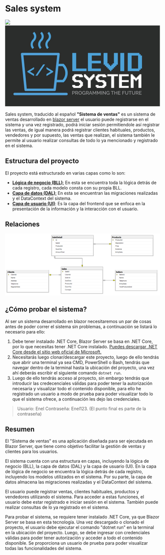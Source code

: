 # Sales system
![](https://levishop.azurewebsites.net)
![](https://raw.githubusercontent.com/JaSsT20/SalesSyste_AP1_Levid/main/Extras/LogoSmall.jpg)

Sales system, traducido al español **"Sistema de ventas"** es un sistema de ventas desarrollado en [blazor server](httphttps://learn.microsoft.com/es-es/aspnet/core/blazor/hosting-models?view=aspnetcore-7.0#blazor-server:// "blazor server") el usuario puede registrarse en el sistema y una vez registrado, podrá iniciar sesión permitiendole así registrar las ventas, de igual manera podrá registrar clientes habituales, productos, vendedores y por supuesto, las ventas que realizan, el sistema también le permite al usuario realizar consultas de todo lo ya mencionado y registrado en el sistema.

## Estructura del proyecto
El proyecto está estructurado en varias capas como lo son:
- [**Lógica de negocio (BLL)**:](https://github.com/JaSsT20/SalesSyste_AP1_Levid/tree/main/BLL "Lógica de negocio (BLL):") En esta se encuentra toda la lógica detrás de cada registro, cada modelo consta con su propia BLL. 
- [ **Capa de datos (DAL)**:](https://github.com/JaSsT20/SalesSyste_AP1_Levid/tree/main/Data " Capa de datos (DAL):") En esta se encuentran las migraciones realizadas y el DataContext del sistema.
- [**Capa de usuario (UI)**](https://github.com/JaSsT20/SalesSyste_AP1_Levid/tree/main/Pages "Capa de usuario (UI)"): Es la capa del frontend que se enfoca en la presentación de la información y la interacción con el usuario. 
## Relaciones
![](https://raw.githubusercontent.com/JaSsT20/SalesSyste_AP1_Levid/main/Extras/DiagramaBD.png)

## ¿Cómo probar el sistema?
Al ser un sistema desarrollado en blazor necesitaremos un par de cosas antes de poder correr el sistema sin problemas, a continuación se listará lo necesario para ello:
1. Debe tener instalado .NET Core, Blazor Server se basa en .NET Core, por lo que necesitas tener .NET Core instalado. [Puedes descargar .NET Core desde el sitio web oficial de Microsoft.](https://dotnet.microsoft.com/en-us/download "Puedes descargar .NET Core desde el sitio web oficial de Microsoft.")
2. Necesitarás luego clonar/descargar este proyecto, luego de ello tendrás que abrir una terminal ya sea CMD, PowerShell o Bash, tendrás que navegar dentro de la terminal hasta la ubicación del proyecto, una vez ahí deberás escribir el siguiente comando `dotnet run`.
3. Luego de ello tendrás acceso al proyecto, sin embargo tendrás que introducir las credecenciales válidas para poder tener la autorización necesaria y visualizar todo el contenido disponible, para ello he registrado un usuario a modo de prueba para poder visualizar todo lo que el sistema ofrece, a continuación les dejo las credenciales.
> Usuario: Enel
Contraseña: Enel123.
(El punto final es parte de la contraseña)

## Resumen
El "Sistema de ventas" es una aplicación diseñada para ser ejecutada en Blazor Server, que tiene como objetivo facilitar la gestión de ventas y clientes para los usuarios.

El sistema cuenta con una estructura en capas, incluyendo la lógica de negocio (BLL), la capa de datos (DAL) y la capa de usuario (UI). En la capa de lógica de negocio se encuentra la lógica detrás de cada registro, incluyendo los modelos utilizados en el sistema. Por su parte, la capa de datos almacena las migraciones realizadas y el DataContext del sistema.

El usuario puede registrar ventas, clientes habituales, productos y vendedores utilizando el sistema. Para acceder a estas funciones, el usuario debe estar registrado e iniciar sesión en el sistema. También puede realizar consultas de lo ya registrado en el sistema.

Para probar el sistema, se requiere tener instalado .NET Core, ya que Blazor Server se basa en esta tecnología. Una vez descargado o clonado el proyecto, el usuario debe ejecutar el comando "dotnet run" en la terminal en la ubicación del proyecto. Luego, se debe ingresar con credenciales válidas para poder tener autorización y acceder a todo el contenido disponible. Se proporciona un usuario de prueba para poder visualizar todas las funcionalidades del sistema.
